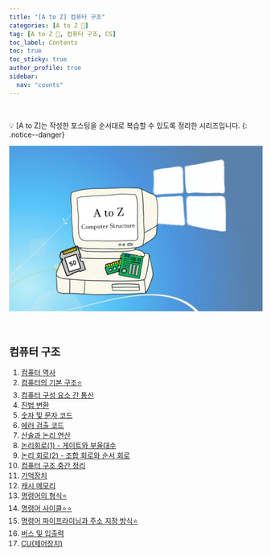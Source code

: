 ```yaml
---
title: "[A to Z] 컴퓨터 구조"
categories: [A to Z 📌]
tag: [A to Z 📌, 컴퓨터 구조, CS]
toc_label: Contents
toc: true
toc_sticky: true
author_profile: true
sidebar:
  nav: "counts"
---
```


<br>

💡 [A to Z]는 작성한 포스팅을 순서대로 복습할 수 있도록 정리한 시리즈입니다.
{: .notice--danger}

![컴퓨터 구조](../../assets/images/2024/%EC%BB%B4%EA%B5%AC.png)

<br>

## 컴퓨터 구조

1. [컴퓨터 역사](https://mynamesieun.github.io/%EC%BB%B4%ED%93%A8%ED%84%B0%20%EA%B5%AC%EC%A1%B0/%EC%BB%B4%ED%93%A8%ED%84%B0-%EC%97%AD%EC%82%AC/)
2. [컴퓨터의 기본 구조⭐](https://mynamesieun.github.io/%EC%BB%B4%ED%93%A8%ED%84%B0%20%EA%B5%AC%EC%A1%B0/%EC%BB%B4%ED%93%A8%ED%84%B0%EC%9D%98-%EA%B8%B0%EB%B3%B8-%EA%B5%AC%EC%A1%B0/)
3. [컴퓨터 구성 요소 간 통신](https://mynamesieun.github.io/%EC%BB%B4%ED%93%A8%ED%84%B0%20%EA%B5%AC%EC%A1%B0/%EC%BB%B4%ED%93%A8%ED%84%B0-%EA%B5%AC%EC%84%B1-%EC%9A%94%EC%86%8C-%EA%B0%84-%ED%86%B5%EC%8B%A0/)
4. [진법 변환](https://mynamesieun.github.io/%EC%BB%B4%ED%93%A8%ED%84%B0%20%EA%B5%AC%EC%A1%B0/%EC%A7%84%EB%B2%95-%EB%B3%80%ED%99%98/)
5. [숫자 및 문자 코드](https://mynamesieun.github.io/%EC%BB%B4%ED%93%A8%ED%84%B0%20%EA%B5%AC%EC%A1%B0/%EC%88%AB%EC%9E%90-%EB%B0%8F-%EB%AC%B8%EC%9E%90-%EC%BD%94%EB%93%9C/)
6. [에러 검출 코드](https://mynamesieun.github.io/%EC%BB%B4%ED%93%A8%ED%84%B0%20%EA%B5%AC%EC%A1%B0/%EC%97%90%EB%9F%AC-%EA%B2%80%EC%B6%9C-%EC%BD%94%EB%93%9C/)
7. [산술과 논리 연산](https://mynamesieun.github.io/%EC%BB%B4%ED%93%A8%ED%84%B0%20%EA%B5%AC%EC%A1%B0/%EC%82%B0%EC%88%A0%EA%B3%BC-%EB%85%BC%EB%A6%AC-%EC%97%B0%EC%82%B0/)
8. [논리회로(1) - 게이트와 부울대수](<https://mynamesieun.github.io/%EC%BB%B4%ED%93%A8%ED%84%B0%20%EA%B5%AC%EC%A1%B0/%EB%85%BC%EB%A6%AC-%ED%9A%8C%EB%A1%9C(1)-%EA%B2%8C%EC%9D%B4%ED%8A%B8%EC%99%80-%EB%B6%80%EC%9A%B8%EB%8C%80%EC%88%98/>)
9. [논리 회로(2) - 조합 회로와 순서 회로](<https://mynamesieun.github.io/%EC%BB%B4%ED%93%A8%ED%84%B0%20%EA%B5%AC%EC%A1%B0/%EB%85%BC%EB%A6%AC-%ED%9A%8C%EB%A1%9C(2)-%EC%A1%B0%ED%95%A9-%ED%9A%8C%EB%A1%9C%EC%99%80-%EC%88%9C%EC%84%9C-%ED%9A%8C%EB%A1%9C/>)
10. [컴퓨터 구조 중간 정리](https://mynamesieun.github.io/%EC%BB%B4%ED%93%A8%ED%84%B0%20%EA%B5%AC%EC%A1%B0/%EC%BB%B4%ED%93%A8%ED%84%B0-%EA%B5%AC%EC%A1%B0-%EC%A4%91%EA%B0%84-%EC%A0%95%EB%A6%AC/)
11. [기억장치](https://mynamesieun.github.io/%EC%BB%B4%ED%93%A8%ED%84%B0%20%EA%B5%AC%EC%A1%B0/%EA%B8%B0%EC%96%B5%EC%9E%A5%EC%B9%98/)
12. [캐시 메모리](https://mynamesieun.github.io/%EC%BB%B4%ED%93%A8%ED%84%B0%20%EA%B5%AC%EC%A1%B0/%EC%BA%90%EC%8B%9C-%EB%A9%94%EB%AA%A8%EB%A6%AC/)
13. [명령어의 형식⭐](https://mynamesieun.github.io/%EC%BB%B4%ED%93%A8%ED%84%B0%20%EA%B5%AC%EC%A1%B0/%EB%AA%85%EB%A0%B9%EC%96%B4%EC%9D%98-%ED%98%95%EC%8B%9D/)
14. [명령어 사이클⭐⭐](https://mynamesieun.github.io/%EC%BB%B4%ED%93%A8%ED%84%B0%20%EA%B5%AC%EC%A1%B0/%EB%AA%85%EB%A0%B9%EC%96%B4-%EC%82%AC%EC%9D%B4%ED%81%B4/)
15. [명령어 파이프라이닝과 주소 지정 방식⭐](https://mynamesieun.github.io/%EC%BB%B4%ED%93%A8%ED%84%B0%20%EA%B5%AC%EC%A1%B0/%EB%AA%85%EB%A0%B9%EC%96%B4-%ED%8C%8C%EC%9D%B4%ED%94%84%EB%9D%BC%EC%9D%B4%EB%8B%9D%EA%B3%BC-%EC%A3%BC%EC%86%8C-%EC%A7%80%EC%A0%95-%EB%B0%A9%EC%8B%9D/)
16. [버스 및 입출력](https://mynamesieun.github.io/%EC%BB%B4%ED%93%A8%ED%84%B0%20%EA%B5%AC%EC%A1%B0/%EB%B2%84%EC%8A%A4-%EB%B0%8F-%EC%9E%85%EC%B6%9C%EB%A0%A5/)
17. [CU(제어장치)](<https://mynamesieun.github.io/%EC%BB%B4%ED%93%A8%ED%84%B0%20%EA%B5%AC%EC%A1%B0/CU(%EC%A0%9C%EC%96%B4%EC%9E%A5%EC%B9%98)/>)

<br>

